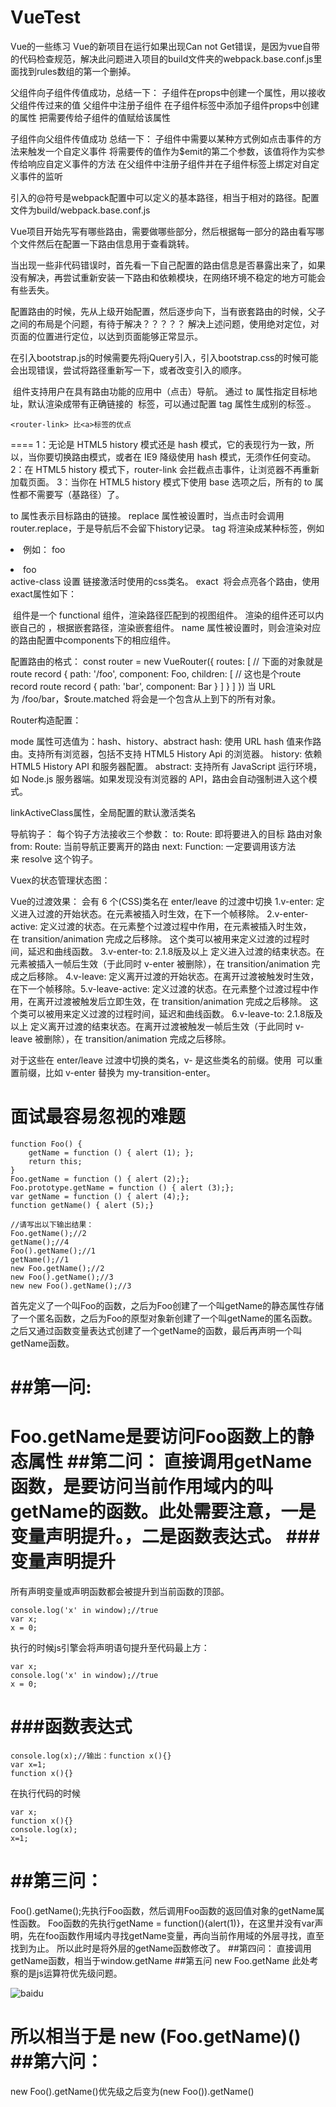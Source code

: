 # VueTest
Vue的一些练习
Vue的新项目在运行如果出现Can not Get错误，是因为vue自带的代码检查规范，解决此问题进入项目的build文件夹的webpack.base.conf.js里面找到rules数组的第一个删掉。

父组件向子组件传值成功，总结一下：
子组件在props中创建一个属性，用以接收父组件传过来的值
父组件中注册子组件
在子组件标签中添加子组件props中创建的属性
把需要传给子组件的值赋给该属性

子组件向父组件传值成功
总结一下：
子组件中需要以某种方式例如点击事件的方法来触发一个自定义事件
将需要传的值作为$emit的第二个参数，该值将作为实参传给响应自定义事件的方法
在父组件中注册子组件并在子组件标签上绑定对自定义事件的监听

引入的@符号是webpack配置中可以定义的基本路径，相当于相对的路径。配置文件为build/webpack.base.conf.js


Vue项目开始先写有哪些路由，需要做哪些部分，然后根据每一部分的路由看写哪个文件然后在配置一下路由信息用于查看跳转。

当出现一些非代码错误时，首先看一下自己配置的路由信息是否暴露出来了，如果没有解决，再尝试重新安装一下路由和依赖模块，在网络环境不稳定的地方可能会有些丢失。

配置路由的时候，先从上级开始配置，然后逐步向下，当有嵌套路由的时候，父子之间的布局是个问题，有待于解决？？？？？
解决上述问题，使用绝对定位，对页面的位置进行定位，以达到页面能够正常显示。

在引入bootstrap.js的时候需要先将jQuery引入，引入bootstrap.css的时候可能会出现错误，尝试将路径重新写一下，或者改变引入的顺序。


<router-link> 组件支持用户在具有路由功能的应用中（点击）导航。 通过 to 属性指定目标地址，默认渲染成带有正确链接的 <a> 标签，可以通过配置 tag 属性生成别的标签.。

```
<router-link> 比<a>标签的优点
```
====
1：无论是 HTML5 history 模式还是 hash 模式，它的表现行为一致，所以，当你要切换路由模式，或者在 IE9 降级使用 hash 模式，无须作任何变动。
2：在 HTML5 history 模式下，router-link 会拦截点击事件，让浏览器不再重新加载页面。
3：当你在 HTML5 history 模式下使用 base 选项之后，所有的 to 属性都不需要写（基路径）了。

to 属性表示目标路由的链接。
replace 属性被设置时，当点击时会调用router.replace，于是导航后不会留下history记录。
tag 将<router-link>渲染成某种标签，例如<li>
例如：
<router-link to="/foo" tag="li">foo</router-link>
<!-- 渲染结果 --> 
<li>foo</li>
active-class 设置 链接激活时使用的css类名。
exact <router-link to="/"> 将会点亮各个路由，使用exact属性如下：
<!-- 这个链接只会在地址为 / 的时候被激活 -->
 <router-link to="/" exact>


<router-view> 组件是一个 functional 组件，渲染路径匹配到的视图组件。<router-view> 渲染的组件还可以内嵌自己的 <router-view>，根据嵌套路径，渲染嵌套组件。
name 属性被设置时，则会渲染对应的路由配置中components下的相应组件。

配置路由的格式：
const router = new VueRouter({ 
routes: [ 
// 下面的对象就是 
route record {
 path: '/foo', component: Foo, 
children: [ 
// 这也是个route record
route record { path: 'bar', component: Bar } 
] 
} 
] 
})
当 URL 为 /foo/bar，$route.matched 将会是一个包含从上到下的所有对象。


Router构造配置：

mode 属性可选值为：hash、history、abstract
hash: 使用 URL hash 值来作路由。支持所有浏览器，包括不支持 HTML5 History Api 的浏览器。
history: 依赖 HTML5 History API 和服务器配置。
abstract: 支持所有 JavaScript 运行环境，如 Node.js 服务器端。如果发现没有浏览器的 API，路由会自动强制进入这个模式。

linkActiveClass属性，全局配置<router-link>的默认激活类名

导航钩子：
每个钩子方法接收三个参数：
to: Route: 即将要进入的目标 路由对象
from: Route: 当前导航正要离开的路由
next: Function: 一定要调用该方法来 resolve 这个钩子。

Vuex的状态管理状态图：





Vue的过渡效果：
会有 6 个(CSS)类名在 enter/leave 的过渡中切换
1.v-enter: 定义进入过渡的开始状态。在元素被插入时生效，在下一个帧移除。
2.v-enter-active: 定义过渡的状态。在元素整个过渡过程中作用，在元素被插入时生效，在 transition/animation 完成之后移除。 这个类可以被用来定义过渡的过程时间，延迟和曲线函数。
3.v-enter-to: 2.1.8版及以上 定义进入过渡的结束状态。在元素被插入一帧后生效（于此同时 v-enter 被删除），在 transition/animation 完成之后移除。
4.v-leave: 定义离开过渡的开始状态。在离开过渡被触发时生效，在下一个帧移除。5.v-leave-active: 定义过渡的状态。在元素整个过渡过程中作用，在离开过渡被触发后立即生效，在 transition/animation 完成之后移除。 这个类可以被用来定义过渡的过程时间，延迟和曲线函数。
6.v-leave-to: 2.1.8版及以上 定义离开过渡的结束状态。在离开过渡被触发一帧后生效（于此同时 v-leave 被删除），在 transition/animation 完成之后移除。

对于这些在 enter/leave 过渡中切换的类名，v- 是这些类名的前缀。使用 <transition name="my-transition"> 可以重置前缀，比如 v-enter 替换为 my-transition-enter。

面试最容易忽视的难题
=====
```
function Foo() {
    getName = function () { alert (1); };
    return this;
}
Foo.getName = function () { alert (2);};
Foo.prototype.getName = function () { alert (3);};
var getName = function () { alert (4);};
function getName() { alert (5);}

//请写出以下输出结果：
Foo.getName();//2
getName();//4
Foo().getName();//1
getName();//1
new Foo.getName();//2
new Foo().getName();//3
new new Foo().getName();//3
```
首先定义了一个叫Foo的函数，之后为Foo创建了一个叫getName的静态属性存储了一个匿名函数，之后为Foo的原型对象新创建了一个叫getName的匿名函数。之后又通过函数变量表达式创建了一个getName的函数，最后再声明一个叫getName函数。


##第一问:
====
Foo.getName是要访问Foo函数上的静态属性
##第二问：
直接调用getName函数，是要访问当前作用域内的叫getName的函数。此处需要注意，一是变量声明提升。，二是函数表达式。
###变量声明提升
====
所有声明变量或声明函数都会被提升到当前函数的顶部。
```
console.log('x' in window);//true
var x;
x = 0;
```
执行的时候js引擎会将声明语句提升至代码最上方：
```
var x;
console.log('x' in window);//true
x = 0;
```
###函数表达式
====
```
console.log(x);//输出：function x(){}
var x=1;
function x(){}
```
在执行代码的时候
```
var x;
function x(){}
console.log(x);
x=1;
```
##第三问：
====
Foo().getName();先执行Foo函数，然后调用Foo函数的返回值对象的getName属性函数。
Foo函数的先执行getName = function(){alert(1)}，在这里并没有var声明，先在foo函数作用域内寻找getName变量，再向当前作用域的外层寻找，直至找到为止。
所以此时是将外层的getName函数修改了。
##第四问：
直接调用getName函数，相当于window.getName
##第五问
new Foo.getName 此处考察的是js运算符优先级问题。

![baidu](http://images2015.cnblogs.com/blog/746158/201602/746158-20160214172948591-1509302580.png)

所以相当于是 new (Foo.getName)()
##第六问：
====
new Foo().getName()优先级之后变为(new Foo()).getName()